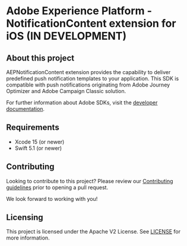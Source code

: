 # Adobe Experience Platform - NotificationContent extension for iOS (IN DEVELOPMENT)

## About this project
AEPNotificationContent extension provides the capability to deliver predefined push notification templates to your application. This SDK is compatible with push notifications originating from Adobe Journey Optimizer and Adobe Campaign Classic solution.


For further information about Adobe SDKs, visit the [developer documentation](https://developer.adobe.com/client-sdks/documentation/).

## Requirements
- Xcode 15 (or newer)
- Swift 5.1 (or newer)

## Contributing
Looking to contribute to this project? Please review our [Contributing guidelines](./.github/CONTRIBUTING.md) prior to opening a pull request.

We look forward to working with you!

## Licensing
This project is licensed under the Apache V2 License. See [LICENSE](./LICENSE) for more information.